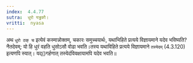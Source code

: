 ```yaml
---
index:  4.4.77
sutra:  धुरो यड्ढकौ।
vritti:  nyasa
---
```


अथ `धुरो ठक् च` इत्येवं कस्मान्नोक्तम्, चकारः समुच्चयार्थः, यथाभिहिते प्रत्यये विज्ञायमाने यदेव भविष्यति? नैतदेवम्; यो हि धुरं वहति धुसोऽसौ वोढा भवति।तस्य यथाविहिते प्रत्यये विज्ञायमाने `तस्येदम्` (4.3.120) इत्यणपि स्यात्। यद्()गर्हणात् तस्येदंविवक्षायामपि यदेव भवति॥
